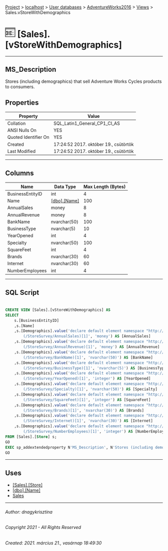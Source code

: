 #### 

[Project](../../../../index.md) > [localhost](../../../index.md) > [User databases](../../index.md) > [AdventureWorks2016](../index.md) > [Views](Views.md) > Sales.vStoreWithDemographics

# ![Views](../../../../Images/View32.png) [Sales].[vStoreWithDemographics]

---

## <a name="#description"></a>MS_Description

Stores (including demographics) that sell Adventure Works Cycles products to consumers.

## <a name="#properties"></a>Properties

| Property | Value |
|---|---|
| Collation | SQL_Latin1_General_CP1_CI_AS |
| ANSI Nulls On | YES |
| Quoted Identifier On | YES |
| Created | 17:24:52 2017. október 19., csütörtök |
| Last Modified | 17:24:52 2017. október 19., csütörtök |


---

## <a name="#columns"></a>Columns

| Name | Data Type | Max Length (Bytes) |
|---|---|---|
| BusinessEntityID | int | 4 |
| Name | [[dbo].[Name]](../Programmability/Types/User-Defined_Data_Types/Name.md) | 100 |
| AnnualSales | money | 8 |
| AnnualRevenue | money | 8 |
| BankName | nvarchar(50) | 100 |
| BusinessType | nvarchar(5) | 10 |
| YearOpened | int | 4 |
| Specialty | nvarchar(50) | 100 |
| SquareFeet | int | 4 |
| Brands | nvarchar(30) | 60 |
| Internet | nvarchar(30) | 60 |
| NumberEmployees | int | 4 |


---

## <a name="#sqlscript"></a>SQL Script

```sql

CREATE VIEW [Sales].[vStoreWithDemographics] AS 
SELECT 
    s.[BusinessEntityID] 
    ,s.[Name] 
    ,s.[Demographics].value('declare default element namespace "http://schemas.microsoft.com/sqlserver/2004/07/adventure-works/StoreSurvey"; 
        (/StoreSurvey/AnnualSales)[1]', 'money') AS [AnnualSales] 
    ,s.[Demographics].value('declare default element namespace "http://schemas.microsoft.com/sqlserver/2004/07/adventure-works/StoreSurvey"; 
        (/StoreSurvey/AnnualRevenue)[1]', 'money') AS [AnnualRevenue] 
    ,s.[Demographics].value('declare default element namespace "http://schemas.microsoft.com/sqlserver/2004/07/adventure-works/StoreSurvey"; 
        (/StoreSurvey/BankName)[1]', 'nvarchar(50)') AS [BankName] 
    ,s.[Demographics].value('declare default element namespace "http://schemas.microsoft.com/sqlserver/2004/07/adventure-works/StoreSurvey"; 
        (/StoreSurvey/BusinessType)[1]', 'nvarchar(5)') AS [BusinessType] 
    ,s.[Demographics].value('declare default element namespace "http://schemas.microsoft.com/sqlserver/2004/07/adventure-works/StoreSurvey"; 
        (/StoreSurvey/YearOpened)[1]', 'integer') AS [YearOpened] 
    ,s.[Demographics].value('declare default element namespace "http://schemas.microsoft.com/sqlserver/2004/07/adventure-works/StoreSurvey"; 
        (/StoreSurvey/Specialty)[1]', 'nvarchar(50)') AS [Specialty] 
    ,s.[Demographics].value('declare default element namespace "http://schemas.microsoft.com/sqlserver/2004/07/adventure-works/StoreSurvey"; 
        (/StoreSurvey/SquareFeet)[1]', 'integer') AS [SquareFeet] 
    ,s.[Demographics].value('declare default element namespace "http://schemas.microsoft.com/sqlserver/2004/07/adventure-works/StoreSurvey"; 
        (/StoreSurvey/Brands)[1]', 'nvarchar(30)') AS [Brands] 
    ,s.[Demographics].value('declare default element namespace "http://schemas.microsoft.com/sqlserver/2004/07/adventure-works/StoreSurvey"; 
        (/StoreSurvey/Internet)[1]', 'nvarchar(30)') AS [Internet] 
    ,s.[Demographics].value('declare default element namespace "http://schemas.microsoft.com/sqlserver/2004/07/adventure-works/StoreSurvey"; 
        (/StoreSurvey/NumberEmployees)[1]', 'integer') AS [NumberEmployees] 
FROM [Sales].[Store] s;
GO
EXEC sp_addextendedproperty N'MS_Description', N'Stores (including demographics) that sell Adventure Works Cycles products to consumers.', 'SCHEMA', N'Sales', 'VIEW', N'vStoreWithDemographics', NULL, NULL
GO

```


---

## <a name="#uses"></a>Uses

* [[Sales].[Store]](../Tables/Store.md)
* [[dbo].[Name]](../Programmability/Types/User-Defined_Data_Types/Name.md)
* [Sales](../Security/Schemas/Sales.md)


---

###### Author:  dnagykrisztina

###### Copyright 2021 - All Rights Reserved

###### Created: 2021. március 21., vasárnap 18:49:30


